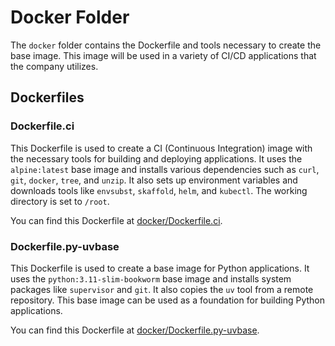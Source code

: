# Docker Folder

The `docker` folder contains the Dockerfile and tools necessary to create the base image. This image will be used in a variety of CI/CD applications that the company utilizes.

## Dockerfiles

### Dockerfile.ci

This Dockerfile is used to create a CI (Continuous Integration) image with the necessary tools for building and deploying applications. It uses the `alpine:latest` base image and installs various dependencies such as `curl`, `git`, `docker`, `tree`, and `unzip`. It also sets up environment variables and downloads tools like `envsubst`, `skaffold`, `helm`, and `kubectl`. The working directory is set to `/root`.

You can find this Dockerfile at [docker/Dockerfile.ci](docker/Dockerfile.ci).

### Dockerfile.py-uvbase

This Dockerfile is used to create a base image for Python applications. It uses the `python:3.11-slim-bookworm` base image and installs system packages like `supervisor` and `git`. It also copies the `uv` tool from a remote repository. This base image can be used as a foundation for building Python applications.

You can find this Dockerfile at [docker/Dockerfile.py-uvbase](docker/Dockerfile.py-uvbase).